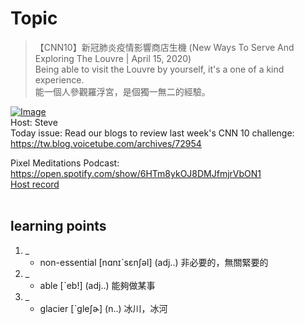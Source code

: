 # Topic

> 【CNN10】新冠肺炎疫情影響商店生機 (New Ways To Serve And Exploring The Louvre | April 15, 2020) <br>
> Being able to visit the Louvre by yourself, it's a one of a kind experience. <br>
> 能一個人參觀羅浮宮，是個獨一無二的經驗。 <br>

[![Image](https://cdn.voicetube.com/assets/thumbnails/lAEe3GGI_cE.jpg)](https://www.youtube.com/embed/lAEe3GGI_cE?rel=0&showinfo=0&cc_load_policy=0&controls=1&autoplay=1&iv_load_policy=3&playsinline=1&wmode=transparent&start=447&end=455&enablejsapi=1&origin=https://tw.voicetube.com&widgetid=1)<br>
Host: Steve 
<br>Today issue: Read our blogs to review last week's CNN 10 challenge: https://tw.blog.voicetube.com/archives/72954

Pixel Meditations Podcast: https://open.spotify.com/show/6HTm8ykOJ8DMJfmjrVbON1
<br>
[Host record](https://cdn.voicetube.com/tmp/everyday_records/stephen_vt_44701/4199.mp3)
<br><br>
## learning points
1. _
	* non-essential  [nɑnɪˋsɛnʃəl] (adj..) 非必要的，無關緊要的
2. _
	* able  [ˋeb!] (adj..) 能夠做某事
3. _
	* glacier  [ˋgleʃɚ] (n..) 冰川，冰河
